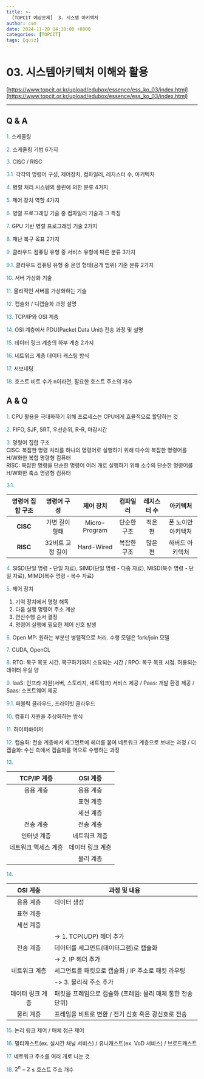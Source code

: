 ```yaml
---
title: >-
  [TOPCIT 예상문제]  3. 시스템 아키텍처
author: csm
date: 2024-11-28 14:10:00 +0800
categories: [TOPCIT]
tags: [quiz]
---
```


# 03. 시스템아키텍처 이해와 활용

[https://www.topcit.or.kr/upload/edubox/essence/ess_ko_03/index.html](https://www.topcit.or.kr/upload/edubox/essence/ess_ko_03/index.html)

---
## Q & A

<span style="color:#2c86a5"> 1.</span> 스케줄링  

<span style="color:#2c86a5"> 2.</span> 스케줄링 기법 6가지    

<span style="color:#2c86a5"> 3.</span> CISC / RISC    

<span style="color:#2c86a5"> 3.1.</span> 각각의 명령어 구성, 제어장치, 컴파일러, 레지스터 수, 아키텍처    

<span style="color:#2c86a5"> 4.</span> 병렬 처리 시스템의 플린에 의한 분류 4가지      

<span style="color:#2c86a5"> 5.</span> 제어 장치 역할 4가지       

<span style="color:#2c86a5"> 6.</span> 병렬 프로그래밍 기술 중 컴파일러 기술과 그 특징    

<span style="color:#2c86a5"> 7.</span> GPU 기반 병렬 프로그래밍 기술 2가지    

<span style="color:#2c86a5"> 8.</span> 재난 복구 목표 2가지  

<span style="color:#2c86a5"> 9.</span> 클라우드 컴퓨팅 유형 중 서비스 유형에 따른 분류 3가지    

<span style="color:#2c86a5"> 9.1.</span> 클라우드 컴퓨팅 유형 중 운영 형태(공개 범위) 기준 분류 2가지    

<span style="color:#2c86a5"> 10.</span> 서버 가상화 기술    

<span style="color:#2c86a5"> 11.</span> 물리적인 서버를 가상화하는 기술    

<span style="color:#2c86a5"> 12.</span> 캡슐화 / 디캡슐화 과정 설명    

<span style="color:#2c86a5"> 13.</span> TCP/IP와 OSI 계층    

<span style="color:#2c86a5"> 14.</span> OSI 계층에서 PDU(Packet Data Unit) 전송 과정 및 설명    

<span style="color:#2c86a5"> 15.</span> 데이터 링크 계층의 하부 계층 2가지  

<span style="color:#2c86a5"> 16.</span> 네트워크 계층 데이터 캐스팅 방식  

<span style="color:#2c86a5"> 17.</span> 서브네팅  
 
<span style="color:#2c86a5"> 18.</span> 호스트 비트 수가 n이라면, 필요한 호스트 주소의 개수   
   

## A & Q

<span style="color:#2c86a5"> 1.</span> CPU 활용을 극대화하기 위해 프로세스는 CPU에게 효율적으로 할당하는 것  

<span style="color:#2c86a5"> 2.</span> FIFO, SJF, SRT, 우선순위, R-R, 마감시간    

<span style="color:#2c86a5"> 3.</span> 명령어 집합 구조  
CISC: 복잡한 명령 처리를 하나의 명령어로 실행하기 위해 다수의 복잡한 명령어를 H/W화한 복합 명령형 컴퓨터     
RISC: 복잡한 명령을 단순한 명령어 여러 개로 실행하기 위해 소수의 단순한 명령어를 H/W화한 축소 명령형 컴퓨터     

<span style="color:#2c86a5"> 3.1.</span>   



| 명령어 집합 구조 | 명령어 구성       | 제어 장치       | 컴파일러       | 레지스터 수       | 아키텍처       |
|:----------------:|:----------------:|:----------------:|:----------------:|:----------------:|:----------------:|
| **CISC**   | 가변 길이 형태   | Micro-Program   | 단순한 구조   | 적은 편   | 폰 노이만 아키텍처   |
| **RISC**   | 32비트 고정 길이   | Hard-Wired   | 복잡한 구조   | 많은 편   | 하버드 아키텍처   |


<span style="color:#2c86a5"> 4.</span> SISD(단일 명령 - 단일 자료), SIMD(단일 명령 - 다중 자료), MISD(복수 명령 - 단일 자료), MIMD(복수 명령 - 복수 자료)        

<span style="color:#2c86a5"> 5.</span> 제어 장치  
1) 기억 장치에서 명령 해독  
2) 다음 실행 명령어 주소 계산  
3) 연산수행 순서 결정  
4) 명령어 실행에 필요한 제어 신호 발생  
      
<span style="color:#2c86a5"> 6.</span> Open MP: 원하는 부분만 병렬적으로 처리. 수행 모델은 fork/join 모델      

<span style="color:#2c86a5"> 7.</span> CUDA, OpenCL    

<span style="color:#2c86a5"> 8.</span> RTO: 복구 목표 시간. 복구하기까지 소요되는 시간 / RPO: 복구 목표 시점. 허용되는 데이터 유실 양    

<span style="color:#2c86a5"> 9.</span> IaaS: 인프라 자원(서버, 스토리지, 네트워크) 서비스 제공 / Paas: 개발 환경 제공 / Saas: 소프트웨어 제공      

<span style="color:#2c86a5"> 9.1.</span> 퍼블릭 클라우드, 프라이빗 클라우드    

<span style="color:#2c86a5"> 10.</span> 컴퓨터 자원을 추상화하는 방식    

<span style="color:#2c86a5"> 11.</span> 하이퍼바이저    

<span style="color:#2c86a5"> 12.</span> 캡슐화: 전송 계층에서 세그먼트에 헤더를 붙여 네트워크 계층으로 보내는 과정 / 디캡슐화: 수신 측에서 캡슐화를 역으로 수행하는 과정      

<span style="color:#2c86a5"> 13.</span>   



| TCP/IP 계층 | OSI 계층       |
|:----------------:|:----------------:|
| 응용 계층   | 응용 계층   |
|    | 표현 계층   |
|    | 세션 계층   |
| 전송 계층   | 전송 계층   |
| 인터넷 계층   | 네트워크 계층   |
| 네트워크 액세스 계층   | 데이터 링크 계층   |
|    | 물리 계층   |  
  
<span style="color:#2c86a5"> 14.</span>    



| OSI 계층 | 과정 및 내용       |
|:----------------:|----------------|
| 응용 계층   | 데이터 생성   |
| 표현 계층   |    |
| 세션 계층   |    |
|    | -> 1. TCP(UDP) 헤더 추가   |
| 전송 계층   | 데이터를 세그먼트(데이터그램)로 캡슐화   |
|    | -> 2. IP 헤더 추가   |
| 네트워크 계층   | 세그먼트를 패킷으로 캡슐화 / IP 주소로 패킷 라우팅   |
|    | -> 3. 물리적 주소 추가   |
| 데이터 링크 계층   | 패킷을 프레임으로 캡슐화 (프레임: 물리 매체 통한 전송 단위)   |
| 물리 계층   | 프레임을 비트로 변환 / 전기 신호 혹은 광신호로 전송   |  

<span style="color:#2c86a5"> 15.</span> 논리 링크 제어 / 매체 접근 제어    

<span style="color:#2c86a5"> 16.</span> 멀티캐스트(ex. 실시간 채널 서비스) / 유니캐스트(ex. VoD 서비스) / 브로드캐스트    

<span style="color:#2c86a5"> 17.</span> 네트워크 주소를 여러 개로 나눈 것    
 
<span style="color:#2c86a5"> 18.</span> $2^n-2$ $\leq$ 호스트 주소 개수     
